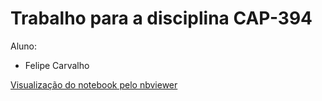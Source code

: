 # Trabalho para a disciplina CAP-394

Aluno:
- Felipe Carvalho 

[Visualização do notebook pelo nbviewer](https://nbviewer.jupyter.org/github/OldLipe/cap394/blob/master/ets_eda.ipynb)
